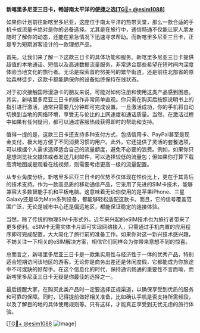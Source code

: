 **新喀里多尼亚三日卡，畅游南太平洋的便捷之选[[TG💪+ @esim1088](https://t.me/s/esim1088)]**

如果你计划前往新喀里多尼亚，这座位于南太平洋的热带天堂，那么一款合适的手机卡或流量卡绝对是你的必备选择。尤其是在旅行中，通信畅通不仅能让家人朋友随时了解你的动态，还能在紧急情况下迅速寻求帮助。而新喀里多尼亚三日卡，正是专为短期游客设计的一款理想产品。

首先，让我们来了解一下这款三日卡的具体功能和服务。新喀里多尼亚三日卡提供超值的本地通话、短信以及高速数据流量服务，非常适合那些希望在短时间内深度体验当地文化的旅行者。无论是探索首府努美阿的繁华街道，还是前往北部省的原始森林徒步，这款卡都能确保你的设备始终保持在线状态。

对于初次接触国际漫游卡的朋友来说，可能对如何注册和使用这类产品感到困惑。其实，新喀里多尼亚三日卡的操作非常简单直观。你只需在购买后按照说明书上的指引进行激活，通常只需要几分钟即可完成设置。一旦激活成功，你的手机将自动切换到当地的网络环境，享受无与伦比的上网速度和通话质量。当然，在激活过程中如果有任何疑问，都可以通过客服热线获得即时的帮助和支持。

值得一提的是，这款三日卡还支持多种支付方式，包括信用卡、PayPal甚至是现金支付，极大地方便了不同消费习惯的用户。此外，它还提供了灵活的套餐选项，可以根据个人需求选择适合自己的流量额度，避免不必要的浪费。例如，如果你只是想浏览社交媒体或者发送几封邮件，可以选择较低的流量包；但如果你打算下载高清地图或是观看在线视频，则需要考虑更高一级的流量配置。

从专业角度分析，新喀里多尼亚三日卡的优势不仅体现在性价比上，更在于其背后的技术支持。作为一款高品质的移动通信产品，它采用了先进的SIM卡技术，能够兼容大多数智能手机和平板电脑。这意味着无论你使用的是苹果iPhone、三星Galaxy还是华为Mate系列设备，都能够轻松适配这款卡。而且，它的信号覆盖范围广泛，无论是城市中心还是偏远地区，都能保证稳定的连接体验。

当然，除了传统的物理SIM卡形式外，近年来兴起的eSIM技术也为旅行者带来了更多便利。eSIM卡无需实体卡片即可实现网络接入，只需通过手机内置的应用程序即可完成配置，大大简化了旅行前的准备工作。如果你对这一新兴技术感兴趣，不妨关注一下相关的eSIM解决方案，相信它们同样会为你带来意想不到的惊喜。

总而言之，新喀里多尼亚三日卡是一款集实用性与经济性于一体的优秀产品，特别适合短期访问该地区的游客。无论你是商务出差还是休闲度假，它都能成为你旅途中不可或缺的好帮手。在这个信息化的时代，保持通讯畅通的重要性不言而喻，而新喀里多尼亚三日卡无疑是你最佳的选择之一。

最后提醒大家，在购买此类产品时一定要选择正规渠道，以确保享受到优质的服务和可靠的保障。同时，记得提前做好相关准备，比如确认手机是否支持所需频段，以及了解目的地的具体使用规则等。只有这样，才能真正享受到无忧无虑的旅行体验。

[[TG💪+ @esim1088](https://t.me/s/esim1088) ![Image](https://i.postimg.cc/4NQfJmqS/Snipaste-2025-05-13-00-14-12.png)]